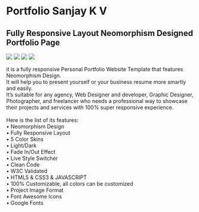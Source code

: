 # Portfolio Sanjay K V
 ## Fully Responsive Layout Neomorphism Designed Portfolio Page 

<img src="https://img.shields.io/github/issues/sanjay-kv/Portfolio-sanjay"> <img src="https://img.shields.io/github/languages/top/sanjay-kv/Portfolio-sanjay"> <img src ="https://img.shields.io/github/languages/code-size/sanjay-kv/Portfolio-sanjay"> <img src ="https://img.shields.io/bitbucket/issues/sanjay-kv/Portfolio-sanjay">

it is a fully responsive Personal Portfolio Website Template that features Neomorphism Design.<br>
It will help you to present yourself or your business resume more smartly and easily.<br>
It’s suitable  for any agency, Web  Designer and developer, Graphic Designer, Photographer, and freelancer who needs a professional way to showcase their projects and services with 100% super responsive experience.
<br><br>
Here is the list of its features:<br>
• Neomorphism Design<br>
• Fully Responsive Layout<br>
• 5 Color Skins<br>
• Light/Dark<br>
• Fade In/Out Effect<br>
• Live Style Switcher<br>
• Clean Code<br>
• W3C Validated<br>
• HTML5 & CSS3 & JAVASCRIPT<br>
• 100% Customizable, all colors can be customized<br>
• Project Image Format<br>
• Font Awesome Icons<br>
• Google Fonts<br>
